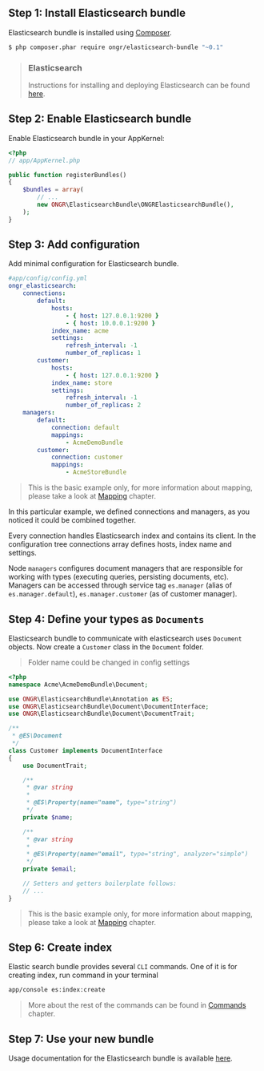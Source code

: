 Step 1: Install Elasticsearch bundle
---------------------------

Elasticsearch bundle is installed using [Composer](https://getcomposer.org).

```bash
$ php composer.phar require ongr/elasticsearch-bundle "~0.1"
```

> ### Elasticsearch
>
> Instructions for installing and deploying Elasticsearch can be found
> [here](http://www.elasticsearch.org/guide/reference/setup/installation/).


Step 2: Enable Elasticsearch bundle
---------------------------

Enable Elasticsearch bundle in your AppKernel:

```php
<?php
// app/AppKernel.php

public function registerBundles()
{
    $bundles = array(
        // ...
        new ONGR\ElasticsearchBundle\ONGRElasticsearchBundle(),
    );
}
```

Step 3: Add configuration
-----------------------------

Add minimal configuration for Elasticsearch bundle. 


```yaml
#app/config/config.yml
ongr_elasticsearch:
    connections:
        default:
            hosts:
                - { host: 127.0.0.1:9200 }
                - { host: 10.0.0.1:9200 }
            index_name: acme
            settings:
                refresh_interval: -1
                number_of_replicas: 1
        customer:
            hosts:
                - { host: 127.0.0.1:9200 }
            index_name: store
            settings:
                refresh_interval: -1
                number_of_replicas: 2
    managers:
        default:
            connection: default
            mappings:
                - AcmeDemoBundle
        customer:
            connection: customer
            mappings:
                - AcmeStoreBundle
```

> This is the basic example only, for more information about mapping, please take a look at [Mapping](mapping.md) chapter.

In this particular example, we defined connections and managers, as you noticed it could be combined together. 

Every connection handles Elasticsearch index and contains its client. In the configuration tree connections array defines hosts, index name and settings.

Node `managers` configures document managers that are responsible for working with types (executing queries, persisting documents, etc). Managers can be accessed through service tag `es.manager` (alias of `es.manager.default`), `es.manager.customer` (as of customer manager).


Step 4: Define your types as `Documents`
-----------------------------

Elasticsearch bundle to communicate with elasticsearch uses `Document` objects. Now create a `Customer` class in the `Document` folder. 

> Folder name could be changed in config settings

````php
<?php
namespace Acme\AcmeDemoBundle\Document;

use ONGR\ElasticsearchBundle\Annotation as ES;
use ONGR\ElasticsearchBundle\Document\DocumentInterface;
use ONGR\ElasticsearchBundle\Document\DocumentTrait;

/**
 * @ES\Document
 */
class Customer implements DocumentInterface
{
    use DocumentTrait;

    /**
     * @var string
     *
     * @ES\Property(name="name", type="string")
     */
    private $name;

    /**
     * @var string
     * 
     * @ES\Property(name="email", type="string", analyzer="simple")
     */
    private $email;

    // Setters and getters boilerplate follows:
    // ...
}
````
> This is the basic example only, for more information about mapping, please take a look at [Mapping](mapping.md) chapter.


Step 6: Create index
-----------------------------

Elastic search bundle provides several `CLI` commands. One of it is for creating index, run command in your terminal

````bash
app/console es:index:create 
````

> More about the  rest of the commands can be found in [Commands](commands.md) chapter.


Step 7: Use your new bundle
-----------------------------

Usage documentation for the Elasticsearch bundle is available [here](usage.md).
